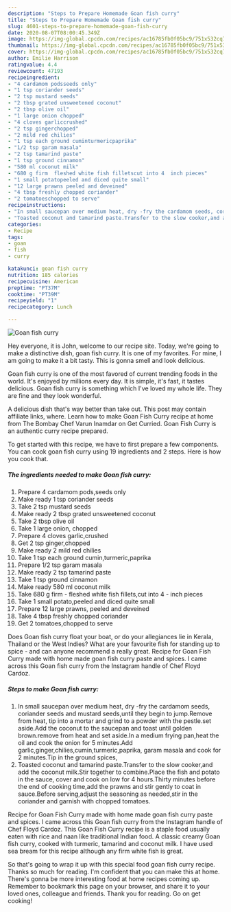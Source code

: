 ```yaml
---
description: "Steps to Prepare Homemade Goan fish curry"
title: "Steps to Prepare Homemade Goan fish curry"
slug: 4601-steps-to-prepare-homemade-goan-fish-curry
date: 2020-08-07T08:00:45.349Z
image: https://img-global.cpcdn.com/recipes/ac16785fb0f05bc9/751x532cq70/goan-fish-curry-recipe-main-photo.jpg
thumbnail: https://img-global.cpcdn.com/recipes/ac16785fb0f05bc9/751x532cq70/goan-fish-curry-recipe-main-photo.jpg
cover: https://img-global.cpcdn.com/recipes/ac16785fb0f05bc9/751x532cq70/goan-fish-curry-recipe-main-photo.jpg
author: Emilie Harrison
ratingvalue: 4.4
reviewcount: 47193
recipeingredient:
- "4 cardamom podsseeds only"
- "1 tsp coriander seeds"
- "2 tsp mustard seeds"
- "2 tbsp grated unsweetened coconut"
- "2 tbsp olive oil"
- "1 large onion chopped"
- "4 cloves garliccrushed"
- "2 tsp gingerchopped"
- "2 mild red chilies"
- "1 tsp each ground cuminturmericpaprika"
- "1/2 tsp garam masala"
- "2 tsp tamarind paste"
- "1 tsp ground cinnamon"
- "580 ml coconut milk"
- "680 g firm  fleshed white fish filletscut into 4  inch pieces"
- "1 small potatopeeled and diced quite small"
- "12 large prawns peeled and deveined"
- "4 tbsp freshly chopped coriander"
- "2 tomatoeschopped to serve"
recipeinstructions:
- "In small saucepan over medium heat, dry -fry the cardamom seeds, coriander seeds and mustard seeds,until they begin to jump.Remove from heat, tip into a mortar and grind to a powder with the pestle.set aside.Add the coconut to the saucepan and toast until golden brown.remove from heat and set aside.In a medium frying pan,heat the oil and cook the onion for 5 minutes.Add garlic,ginger,chilies,cumin,turmeric,paprika, garam masala and cook for 2 minutes.Tip in the ground spices,"
- "Toasted coconut and tamarind paste.Transfer to the slow cooker,and add the coconut milk.Stir together to combine.Place the fish and potato in the sauce, cover and cook on low for 4 hours.Thirty minutes before the end of cooking time,add the prawns and stir gently to coat in sauce.Before serving,adjust the seasoning as needed,stir in the coriander and garnish with chopped tomatoes."
categories:
- Recipe
tags:
- goan
- fish
- curry

katakunci: goan fish curry 
nutrition: 185 calories
recipecuisine: American
preptime: "PT37M"
cooktime: "PT39M"
recipeyield: "1"
recipecategory: Lunch

---
```



![Goan fish curry](https://img-global.cpcdn.com/recipes/ac16785fb0f05bc9/751x532cq70/goan-fish-curry-recipe-main-photo.jpg)

Hey everyone, it is John, welcome to our recipe site. Today, we're going to make a distinctive dish, goan fish curry. It is one of my favorites. For mine, I am going to make it a bit tasty. This is gonna smell and look delicious.

Goan fish curry is one of the most favored of current trending foods in the world. It's enjoyed by millions every day. It is simple, it's fast, it tastes delicious. Goan fish curry is something which I've loved my whole life. They are fine and they look wonderful.

A delicious dish that&#39;s way better than take out. This post may contain affiliate links, where. Learn how to make Goan Fish Curry recipe at home from The Bombay Chef Varun Inamdar on Get Curried. Goan Fish Curry is an authentic curry recipe prepared.


To get started with this recipe, we have to first prepare a few components. You can cook goan fish curry using 19 ingredients and 2 steps. Here is how you cook that.

<!--inarticleads1-->

##### The ingredients needed to make Goan fish curry:

1. Prepare 4 cardamom pods,seeds only
1. Make ready 1 tsp coriander seeds
1. Take 2 tsp mustard seeds
1. Make ready 2 tbsp grated unsweetened coconut
1. Take 2 tbsp olive oil
1. Take 1 large onion, chopped
1. Prepare 4 cloves garlic,crushed
1. Get 2 tsp ginger,chopped
1. Make ready 2 mild red chilies
1. Take 1 tsp each ground cumin,turmeric,paprika
1. Prepare 1/2 tsp garam masala
1. Make ready 2 tsp tamarind paste
1. Take 1 tsp ground cinnamon
1. Make ready 580 ml coconut milk
1. Take 680 g firm - fleshed white fish fillets,cut into 4 - inch pieces
1. Take 1 small potato,peeled and diced quite small
1. Prepare 12 large prawns, peeled and deveined
1. Take 4 tbsp freshly chopped coriander
1. Get 2 tomatoes,chopped to serve


Does Goan fish curry float your boat, or do your allegiances lie in Kerala, Thailand or the West Indies? What are your favourite fish for standing up to spice - and can anyone recommend a really great. Recipe for Goan Fish Curry made with home made goan fish curry paste and spices. I came across this Goan fish curry from the Instagram handle of Chef Floyd Cardoz. 

<!--inarticleads2-->

##### Steps to make Goan fish curry:

1. In small saucepan over medium heat, dry -fry the cardamom seeds, coriander seeds and mustard seeds,until they begin to jump.Remove from heat, tip into a mortar and grind to a powder with the pestle.set aside.Add the coconut to the saucepan and toast until golden brown.remove from heat and set aside.In a medium frying pan,heat the oil and cook the onion for 5 minutes.Add garlic,ginger,chilies,cumin,turmeric,paprika, garam masala and cook for 2 minutes.Tip in the ground spices,
1. Toasted coconut and tamarind paste.Transfer to the slow cooker,and add the coconut milk.Stir together to combine.Place the fish and potato in the sauce, cover and cook on low for 4 hours.Thirty minutes before the end of cooking time,add the prawns and stir gently to coat in sauce.Before serving,adjust the seasoning as needed,stir in the coriander and garnish with chopped tomatoes.


Recipe for Goan Fish Curry made with home made goan fish curry paste and spices. I came across this Goan fish curry from the Instagram handle of Chef Floyd Cardoz. This Goan Fish Curry recipe is a staple food usually eaten with rice and naan like traditional Indian food. A classic creamy Goan fish curry, cooked with turmeric, tamarind and coconut milk. I have used sea bream for this recipe although any firm white fish is great. 

So that's going to wrap it up with this special food goan fish curry recipe. Thanks so much for reading. I'm confident that you can make this at home. There's gonna be more interesting food at home recipes coming up. Remember to bookmark this page on your browser, and share it to your loved ones, colleague and friends. Thank you for reading. Go on get cooking!

